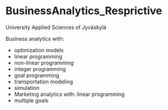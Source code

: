 # BusinessAnalytics_Resprictive
University Applied Sciences of Jyväskylä

Business analytics with: 
- optimization models
- linear programming
- non-linear programming
- integer programming
- goal programming
- transportation modeling
- simulation
- Marketing analytics with: linear programming
- multiple goals


